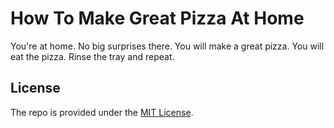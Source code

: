 # How To Make Great Pizza At Home

You're at home. No big surprises there. You will make a great pizza. You
will eat the pizza. Rinse the tray and repeat.

## License

The repo is provided under the [MIT License](LICENSE).

